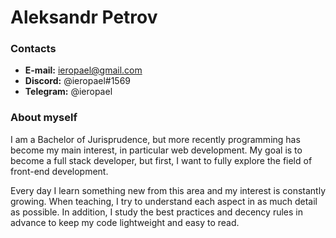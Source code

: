# Aleksandr Petrov


### Contacts

* **E-mail:** ieropael@gmail.com
* **Discord:** @ieropael#1569
* **Telegram:** @ieropael


### About myself

I am a Bachelor of Jurisprudence, but more recently programming has become my main interest, in particular web development. My goal is to become a full stack developer, but first, I want to fully explore the field of front-end development.

Every day I learn something new from this area and my interest is constantly growing. When teaching, I try to understand each aspect in as much detail as possible. In addition, I study the best practices and decency rules in advance to keep my code lightweight and easy to read.
